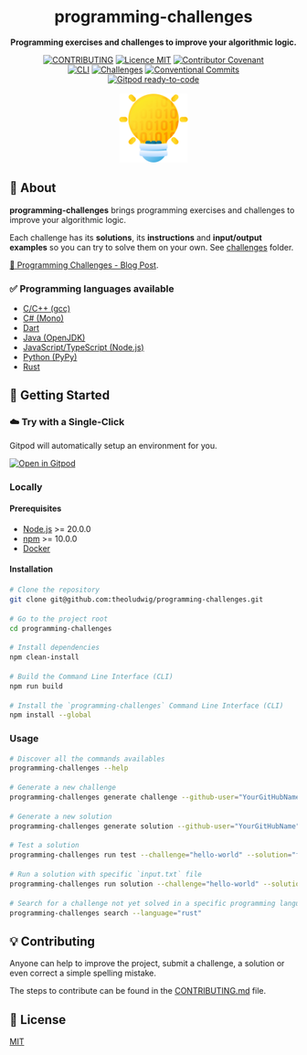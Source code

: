 <h1 align="center">programming-challenges</h1>

<p align="center">
  <strong>Programming exercises and challenges to improve your algorithmic logic.</strong>
</p>

<p align="center">
  <a href="./CONTRIBUTING.md"><img src="https://img.shields.io/badge/PRs-welcome-brightgreen.svg?style=flat" alt="CONTRIBUTING" /></a>
  <a href="./LICENSE"><img src="https://img.shields.io/badge/licence-MIT-blue.svg" alt="Licence MIT"/></a>
  <a href="./CODE_OF_CONDUCT.md"><img src="https://img.shields.io/badge/Contributor%20Covenant-v2.0%20adopted-ff69b4.svg" alt="Contributor Covenant" /></a>
  <br />
  <a href="https://github.com/theoludwig/programming-challenges/actions/workflows/cli.yml"><img src="https://github.com/theoludwig/programming-challenges/actions/workflows/cli.yml/badge.svg?branch=master" alt="CLI" /></a>
  <a href="https://github.com/theoludwig/programming-challenges/actions/workflows/challenges.yml"><img src="https://github.com/theoludwig/programming-challenges/actions/workflows/challenges.yml/badge.svg?branch=master" alt="Challenges" /></a>
  <a href="https://conventionalcommits.org"><img src="https://img.shields.io/badge/Conventional%20Commits-1.0.0-yellow.svg" alt="Conventional Commits" /></a>
  <br/>
  <a href="https://gitpod.io/#https://github.com/theoludwig/programming-challenges"><img src="https://img.shields.io/badge/Gitpod-ready--to--code-blue?logo=gitpod" alt="Gitpod ready-to-code"/></a>
  <br/> <br/>
  <img src="./logo.png" width="120" alt="programming-challenges Logo" />
</p>

## 📜 About

**programming-challenges** brings programming exercises and challenges to improve your algorithmic logic.

Each challenge has its **solutions**, its **instructions** and **input/output examples** so you can try to solve them on your own. See [challenges](./challenges) folder.

[🧠 Programming Challenges - Blog Post](https://theoludwig.fr/blog/programming-challenges/).

### ✅ Programming languages available

- [C/C++ (gcc)](https://gcc.gnu.org/)
- [C# (Mono)](https://www.mono-project.com/)
- [Dart](https://dart.dev/)
- [Java (OpenJDK)](https://openjdk.java.net/)
- [JavaScript/TypeScript (Node.js)](https://nodejs.org/)
- [Python (PyPy)](https://www.pypy.org/)
- [Rust](https://www.rust-lang.org/)

## 🚀 Getting Started

### ☁️ Try with a Single-Click

Gitpod will automatically setup an environment for you.

[![Open in Gitpod](https://gitpod.io/button/open-in-gitpod.svg)](https://gitpod.io/#https://github.com/theoludwig/programming-challenges)

### Locally

#### Prerequisites

- [Node.js](https://nodejs.org/) >= 20.0.0
- [npm](https://npmjs.com/) >= 10.0.0
- [Docker](https://www.docker.com/)

#### Installation

```sh
# Clone the repository
git clone git@github.com:theoludwig/programming-challenges.git

# Go to the project root
cd programming-challenges

# Install dependencies
npm clean-install

# Build the Command Line Interface (CLI)
npm run build

# Install the `programming-challenges` Command Line Interface (CLI)
npm install --global
```

### Usage

```sh
# Discover all the commands availables
programming-challenges --help

# Generate a new challenge
programming-challenges generate challenge --github-user="YourGitHubName" --challenge="hello-world"

# Generate a new solution
programming-challenges generate solution --github-user="YourGitHubName" --challenge="hello-world" --solution="function" --language="python"

# Test a solution
programming-challenges run test --challenge="hello-world" --solution="function" --language="python"

# Run a solution with specific `input.txt` file
programming-challenges run solution --challenge="hello-world" --solution="function" --language="python" --input-path="./challenges/hello-world/test/1/input.txt" --output

# Search for a challenge not yet solved in a specific programming language
programming-challenges search --language="rust"
```

## 💡 Contributing

Anyone can help to improve the project, submit a challenge, a solution or even correct a simple spelling mistake.

The steps to contribute can be found in the [CONTRIBUTING.md](./CONTRIBUTING.md) file.

## 📄 License

[MIT](./LICENSE)
